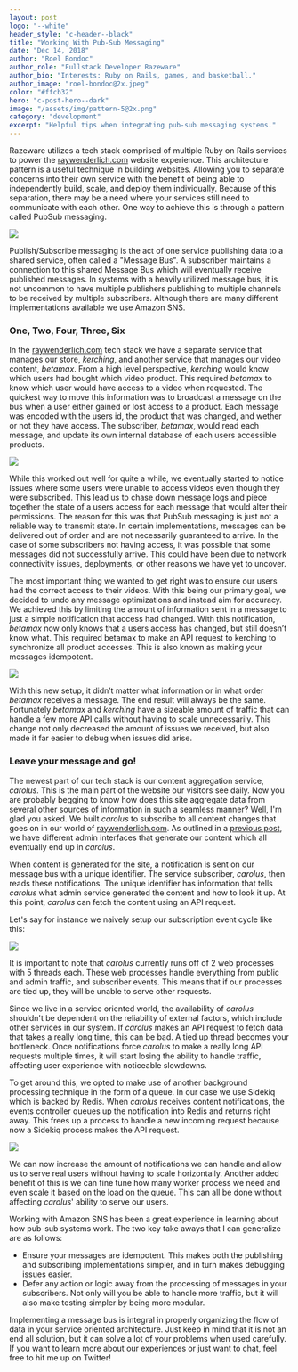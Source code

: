 ```yaml
---
layout: post
logo: "--white"
header_style: "c-header--black"
title: "Working With Pub-Sub Messaging"
date: "Dec 14, 2018"
author: "Roel Bondoc"
author_role: "Fullstack Developer Razeware"
author_bio: "Interests: Ruby on Rails, games, and basketball."
author_image: "roel-bondoc@2x.jpeg"
color: "#ffcb32"
hero: "c-post-hero--dark"
image: "/assets/img/pattern-5@2x.png"
category: "development"
excerpt: "Helpful tips when integrating pub-sub messaging systems."
---
```


Razeware utilizes a tech stack comprised of multiple Ruby on Rails services to power the [raywenderlich.com](https://www.raywenderlich.com) website experience. This architecture pattern is a useful technique in building websites. Allowing you to separate concerns into their own service with the benefit of being able to independently build, scale, and deploy them individually. Because of this separation, there may be a need where your services still need to communicate with each other. One way to achieve this is through a pattern called PubSub messaging.

![](assets/img/2018-12-03/pubsub-1-system.png)

Publish/Subscribe messaging is the act of one service publishing data to a shared service, often called a "Message Bus". A subscriber maintains a connection to this shared Message Bus which will eventually receive published messages. In systems with a heavily utilized message bus, it is not uncommon to have multiple publishers publishing to multiple channels to be received by multiple subscribers. Although there are many different implementations available we use Amazon SNS.

### One, Two, Four, Three, Six

In the [raywenderlich.com](https://www.raywenderlich.com) tech stack we have a separate service that manages our store, *kerching*, and another service that manages our video content, *betamax*. From a high level perspective, *kerching* would know which users had bought which video product. This required *betamax* to know which user would have access to a video when requested. The quickest way to move this information was to broadcast a message on the bus when a user either gained or lost access to a product. Each message was encoded with the users id, the product that was changed, and wether or not they have access. The subscriber,  *betamax*, would read each message, and update its own internal database of each users accessible products.

![](assets/img/2018-12-03/pubsub-2-synchronous.png)

While this worked out well for quite a while, we eventually started to notice issues where some users were unable to access videos even though they were subscribed. This lead us to chase down message logs and piece together the state of a users access for each message that would alter their permissions. The reason for this was that PubSub messaging is just not a reliable way to transmit state. In certain implementations, messages can be delivered out of order and are not necessarily guaranteed to arrive. In the case of some subscribers not having access, it was possible that some messages did not successfully arrive. This could have been due to network connectivity issues, deployments, or other reasons we have yet to uncover.

The most important thing we wanted to get right was to ensure our users had the correct access to their videos. With this being our primary goal, we decided to undo any message optimizations and instead aim for accuracy. We achieved this by limiting the amount of information sent in a message to just a simple notification that access had changed. With this notification, *betamax* now only knows that a users access has changed, but still doesn’t know what. This required betamax to make an API request to kerching to synchronize all product accesses. This is also known as making your messages idempotent.

![](assets/img/2018-12-03/pubsub-3-idempotent.png)

With this new setup, it didn’t matter what information or in what order *betamax* receives a message. The end result will always be the same. Fortunately *betamax* and *kerching* have a sizeable amount of traffic that can handle a few more API calls without having to scale unnecessarily. This change not only decreased the amount of issues we received, but also made it far easier to debug when issues did arise.

### Leave your message and go!

The newest part of our tech stack is our content aggregation service, *carolus*. This is the main part of the website our visitors see daily. Now you are probably begging to know how does this site aggregate data from several other sources of information in such a seamless manner? Well, I'm glad you asked. We built *carolus* to subscribe to all content changes that goes on in our world of [raywenderlich.com](https://www.raywenderlich.com). As outlined in a [previous post](https://engineering.razeware.com/how-does-raywenderlich-com-work), we have different admin interfaces that generate our content which all eventually end up in *carolus*.

When content is generated for the site, a notification is sent on our message bus with a unique identifier. The service subscriber, *carolus*, then reads these notifications. The unique identifier has information that tells *carolus* what admin service generated the content and how to look it up. At this point, *carolus* can fetch the content using an API request.

Let's say for instance we naively setup our subscription event cycle like this:

![](assets/img/2018-12-03/pubsub-4-synchronous.png)

It is important to note that *carolus* currently runs off of 2 web processes with 5 threads each. These web processes handle everything from public and admin traffic, and subscriber events. This means that if our processes are tied up, they will be unable to serve other requests.

Since we live in a service oriented world, the availability of *carolus* shouldn't be dependent on the reliability of external factors, which include other services in our system. If *carolus* makes an API request to fetch data that takes a really long time, this can be bad. A tied up thread becomes your bottleneck. Once notifications force *carolus* to make a really long API requests multiple times, it will start losing the ability to handle traffic, affecting user experience with noticeable slowdowns.

To get around this, we opted to make use of another background processing technique in the form of a queue. In our case we use Sidekiq which is backed by Redis. When *carolus* receives content notifications, the events controller queues up the notification into Redis and returns right away. This frees up a process to handle a new incoming request because now a Sidekiq process makes the API request.

![](assets/img/2018-12-03/pubsub-5-queue.png)

We can now increase the amount of notifications we can handle and allow us to serve real users without having to scale horizontally. Another added benefit of this is we can fine tune how many worker process we need and even scale it based on the load on the queue. This can all be done without affecting *carolus*' ability to serve our users.

Working with Amazon SNS has been a great experience in learning about how pub-sub systems work. The two key take aways that I can generalize are as follows:

* Ensure your messages are idempotent. This makes both the publishing and subscribing implementations simpler, and in turn makes debugging issues easier.
* Defer any action or logic away from the processing of messages in your subscribers. Not only will you be able to handle more traffic, but it will also make testing simpler by being more modular.

Implementing a message bus is integral in properly organizing the flow of data in your service oriented architecture. Just keep in mind that it is not an end all solution, but it can solve a lot of your problems when used carefully. If you want to learn more about our experiences or just want to chat, feel free to hit me up on Twitter!
